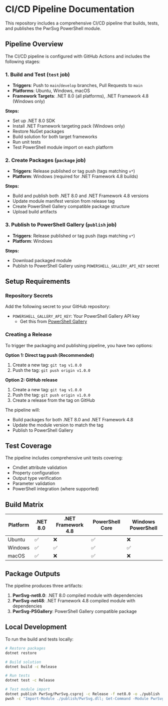 # CI/CD Pipeline Documentation

This repository includes a comprehensive CI/CD pipeline that builds, tests, and publishes the PwrSvg PowerShell module.

## Pipeline Overview

The CI/CD pipeline is configured with GitHub Actions and includes the following stages:

### 1. Build and Test (`test` job)
- **Triggers**: Push to `main`/`develop` branches, Pull Requests to `main`
- **Platforms**: Ubuntu, Windows, macOS  
- **Framework Targets**: .NET 8.0 (all platforms), .NET Framework 4.8 (Windows only)

**Steps:**
- Set up .NET 8.0 SDK
- Install .NET Framework targeting pack (Windows only)
- Restore NuGet packages
- Build solution for both target frameworks
- Run unit tests
- Test PowerShell module import on each platform

### 2. Create Packages (`package` job)
- **Triggers**: Release published or tag push (tags matching `v*`)
- **Platform**: Windows (required for .NET Framework 4.8 builds)

**Steps:**
- Build and publish both .NET 8.0 and .NET Framework 4.8 versions
- Update module manifest version from release tag
- Create PowerShell Gallery compatible package structure
- Upload build artifacts

### 3. Publish to PowerShell Gallery (`publish` job)
- **Triggers**: Release published or tag push (tags matching `v*`)
- **Platform**: Windows

**Steps:**
- Download packaged module
- Publish to PowerShell Gallery using `POWERSHELL_GALLERY_API_KEY` secret

## Setup Requirements

### Repository Secrets

Add the following secret to your GitHub repository:

- `POWERSHELL_GALLERY_API_KEY`: Your PowerShell Gallery API key
  - Get this from [PowerShell Gallery](https://www.powershellgallery.com/account/apikeys)

### Creating a Release

To trigger the packaging and publishing pipeline, you have two options:

**Option 1: Direct tag push (Recommended)**
1. Create a new tag: `git tag v1.0.0`
2. Push the tag: `git push origin v1.0.0`  

**Option 2: GitHub release**
1. Create a new tag: `git tag v1.0.0`
2. Push the tag: `git push origin v1.0.0`  
3. Create a release from the tag on GitHub

The pipeline will:
- Build packages for both .NET 8.0 and .NET Framework 4.8
- Update the module version to match the tag
- Publish to PowerShell Gallery

## Test Coverage

The pipeline includes comprehensive unit tests covering:

- Cmdlet attribute validation
- Property configuration
- Output type verification
- Parameter validation
- PowerShell integration (where supported)

## Build Matrix

| Platform | .NET 8.0 | .NET Framework 4.8 | PowerShell Core | Windows PowerShell |
|----------|----------|---------------------|------------------|-------------------|
| Ubuntu   | ✅       | ❌                  | ✅               | ❌                |
| Windows  | ✅       | ✅                  | ✅               | ✅                |
| macOS    | ✅       | ❌                  | ✅               | ❌                |

## Package Outputs

The pipeline produces three artifacts:

1. **PwrSvg-net8.0**: .NET 8.0 compiled module with dependencies
2. **PwrSvg-net48**: .NET Framework 4.8 compiled module with dependencies  
3. **PwrSvg-PSGallery**: PowerShell Gallery compatible package

## Local Development

To run the build and tests locally:

```bash
# Restore packages
dotnet restore

# Build solution  
dotnet build -c Release

# Run tests
dotnet test -c Release

# Test module import
dotnet publish PwrSvg/PwrSvg.csproj -c Release -f net8.0 -o ./publish
pwsh -c "Import-Module ./publish/PwrSvg.dll; Get-Command -Module PwrSvg"
```